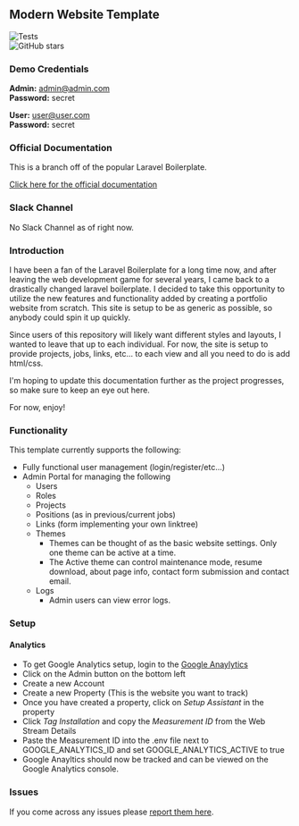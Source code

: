 ## Modern Website Template

![Tests](https://github.com/csteamengine/modern-website-template/workflows/Tests/badge.svg?branch=master)
<br/>
![GitHub stars](https://img.shields.io/github/stars/csteamengine/modern-website-template.svg?style=social)

### Demo Credentials

**Admin:** admin@admin.com  
**Password:** secret

**User:** user@user.com  
**Password:** secret

### Official Documentation
This is a branch off of the popular Laravel Boilerplate.

[Click here for the official documentation](http://laravel-boilerplate.com)

### Slack Channel

No Slack Channel as of right now.

### Introduction

I have been a fan of the Laravel Boilerplate for a long time now, and after leaving the web development game for several 
years, I came back to a drastically changed laravel boilerplate. I decided to take this opportunity to utilize the new features
and functionality added by creating a portfolio website from scratch. This site is setup to be as generic as possible, 
so anybody could spin it up quickly. 

Since users of this repository will likely want different styles and layouts, I wanted to leave that up to each individual.
For now, the site is setup to provide projects, jobs, links, etc... to each view and all you need to do is add html/css. 

I'm hoping to update this documentation further as the project progresses, so make sure to keep an eye out here.

For now, enjoy!

### Functionality
This template currently supports the following:
* Fully functional user management (login/register/etc...)
* Admin Portal for managing the following
    * Users
    * Roles
    * Projects
    * Positions (as in previous/current jobs)
    * Links (form implementing your own linktree)
    * Themes
        * Themes can be thought of as the basic website settings. Only one theme can be active at a time.
        * The Active theme can control maintenance mode, resume download, about page info, contact form submission and contact email.
    * Logs
        * Admin users can view error logs.


### Setup
#### Analytics
* To get Google Analytics setup, login to the [Google Anaylytics](https://analytics.google.com/)
* Click on the Admin button on the bottom left
* Create a new Account
* Create a new Property (This is the website you want to track)
* Once you have created a property, click on *Setup Assistant* in the property 
* Click *Tag Installation* and copy the *Measurement ID* from the Web Stream Details
* Paste the Measurement ID into the .env file next to GOOGLE_ANALYTICS_ID and set GOOGLE_ANALYTICS_ACTIVE to true
* Google Anayltics should now be tracked and can be viewed on the Google Analytics console.
### Issues

If you come across any issues please [report them here](https://github.com/csteamengine/modern-website-template/issues).
